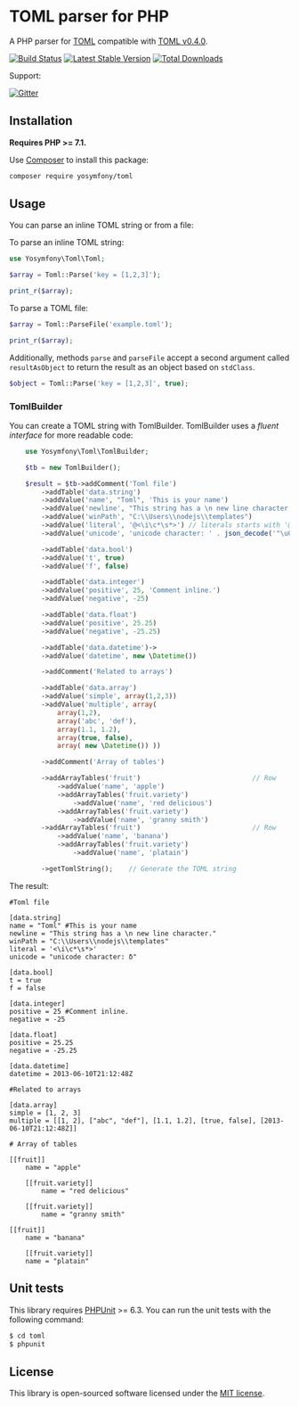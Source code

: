 TOML parser for PHP
===================

A PHP parser for [TOML](https://github.com/toml-lang/toml) compatible with [TOML v0.4.0](https://github.com/toml-lang/toml/releases/tag/v0.4.0).

[![Build Status](https://travis-ci.org/yosymfony/toml.png?branch=master)](https://travis-ci.org/yosymfony/toml)
[![Latest Stable Version](https://poser.pugx.org/yosymfony/toml/v/stable.png)](https://packagist.org/packages/yosymfony/toml)
[![Total Downloads](https://poser.pugx.org/yosymfony/toml/downloads.png)](https://packagist.org/packages/yosymfony/toml)

Support:

[![Gitter](https://badges.gitter.im/Join%20Chat.svg)](https://gitter.im/yosymfony/Toml?utm_source=badge&utm_medium=badge&utm_campaign=pr-badge)

Installation
------------
**Requires PHP >= 7.1.**

Use [Composer](http://getcomposer.org/) to install this package:

```bash
composer require yosymfony/toml
```

Usage
-----
You can parse an inline TOML string or from a file:

To parse an inline TOML string:

```php
use Yosymfony\Toml\Toml;

$array = Toml::Parse('key = [1,2,3]');

print_r($array);
```

To parse a TOML file:

```php
$array = Toml::ParseFile('example.toml');

print_r($array);
```

Additionally, methods `parse` and `parseFile` accept a second argument called
`resultAsObject` to return the result as an object based on `stdClass`.

```php
$object = Toml::Parse('key = [1,2,3]', true);
```

### TomlBuilder
You can create a TOML string with TomlBuilder. TomlBuilder uses a *fluent interface* for more readable code:

```php
    use Yosymfony\Toml\TomlBuilder;

    $tb = new TomlBuilder();

    $result = $tb->addComment('Toml file')
        ->addTable('data.string')
        ->addValue('name', "Toml", 'This is your name')
        ->addValue('newline', "This string has a \n new line character.")
        ->addValue('winPath', "C:\\Users\\nodejs\\templates")
        ->addValue('literal', '@<\i\c*\s*>') // literals starts with '@'.
        ->addValue('unicode', 'unicode character: ' . json_decode('"\u03B4"'))

        ->addTable('data.bool')
        ->addValue('t', true)
        ->addValue('f', false)

        ->addTable('data.integer')
        ->addValue('positive', 25, 'Comment inline.')
        ->addValue('negative', -25)

        ->addTable('data.float')
        ->addValue('positive', 25.25)
        ->addValue('negative', -25.25)

        ->addTable('data.datetime')->
        ->addValue('datetime', new \Datetime())

        ->addComment('Related to arrays')

        ->addTable('data.array')
        ->addValue('simple', array(1,2,3))
        ->addValue('multiple', array(
            array(1,2),
            array('abc', 'def'),
            array(1.1, 1.2),
            array(true, false),
            array( new \Datetime()) ))

        ->addComment('Array of tables')

        ->addArrayTables('fruit')                            // Row
            ->addValue('name', 'apple')
            ->addArrayTables('fruit.variety')
                ->addValue('name', 'red delicious')
            ->addArrayTables('fruit.variety')
                ->addValue('name', 'granny smith')
        ->addArrayTables('fruit')                            // Row
            ->addValue('name', 'banana')
            ->addArrayTables('fruit.variety')
                ->addValue('name', 'platain')

        ->getTomlString();    // Generate the TOML string
```
The result:

    #Toml file

    [data.string]
    name = "Toml" #This is your name
    newline = "This string has a \n new line character."
    winPath = "C:\\Users\\nodejs\\templates"
    literal = '<\i\c*\s*>'
    unicode = "unicode character: δ"

    [data.bool]
    t = true
    f = false

    [data.integer]
    positive = 25 #Comment inline.
    negative = -25

    [data.float]
    positive = 25.25
    negative = -25.25

    [data.datetime]
    datetime = 2013-06-10T21:12:48Z

    #Related to arrays

    [data.array]
    simple = [1, 2, 3]
    multiple = [[1, 2], ["abc", "def"], [1.1, 1.2], [true, false], [2013-06-10T21:12:48Z]]

    # Array of tables

    [[fruit]]
        name = "apple"

        [[fruit.variety]]
            name = "red delicious"

        [[fruit.variety]]
            name = "granny smith"

    [[fruit]]
        name = "banana"

        [[fruit.variety]]
        name = "platain"

Unit tests
----------
This library requires [PHPUnit](https://phpunit.de/) >= 6.3.
You can run the unit tests with the following command:

```bash
$ cd toml
$ phpunit
```

## License

This library is open-sourced software licensed under the
[MIT license](http://opensource.org/licenses/MIT).
